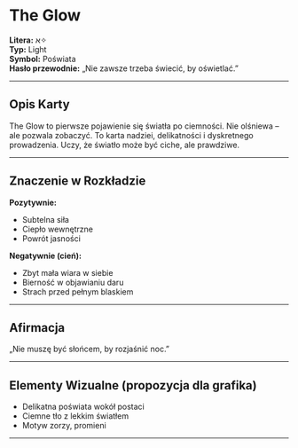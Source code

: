 # The Glow

**Litera:** א✧  
**Typ:** Light  
**Symbol:** Poświata  
**Hasło przewodnie:** „Nie zawsze trzeba świecić, by oświetlać.”

---

## Opis Karty
The Glow to pierwsze pojawienie się światła po ciemności. Nie olśniewa – ale pozwala zobaczyć. To karta nadziei, delikatności i dyskretnego prowadzenia. Uczy, że światło może być ciche, ale prawdziwe.

---

## Znaczenie w Rozkładzie

**Pozytywnie:**  
- Subtelna siła  
- Ciepło wewnętrzne  
- Powrót jasności  

**Negatywnie (cień):**  
- Zbyt mała wiara w siebie  
- Bierność w objawianiu daru  
- Strach przed pełnym blaskiem  

---

## Afirmacja
„Nie muszę być słońcem, by rozjaśnić noc.”

---

## Elementy Wizualne (propozycja dla grafika)
- Delikatna poświata wokół postaci  
- Ciemne tło z lekkim światłem  
- Motyw zorzy, promieni

---
